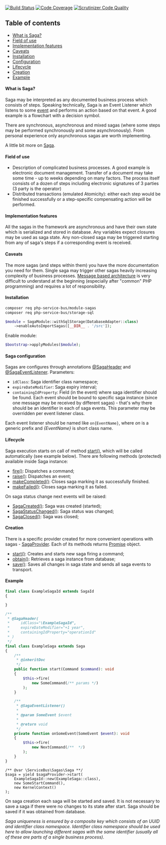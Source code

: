 [![Build Status](https://travis-ci.org/php-service-bus/module-sagas.svg?branch=master)](https://travis-ci.org/php-service-bus/module-sagas)
[![Code Coverage](https://scrutinizer-ci.com/g/php-service-bus/module-sagas/badges/coverage.png?b=master)](https://scrutinizer-ci.com/g/php-service-bus/module-sagas/?branch=master)
[![Scrutinizer Code Quality](https://scrutinizer-ci.com/g/php-service-bus/module-sagas/badges/quality-score.png?b=master)](https://scrutinizer-ci.com/g/php-service-bus/module-sagas/?branch=master)

## Table of contents
* [What is Saga?](https://github.com/php-service-bus/module-sagas#what-is-saga)
* [Field of use](https://github.com/php-service-bus/module-sagas#field-of-use)
* [Implementation features](https://github.com/php-service-bus/module-sagas#implementation-features)
* [Caveats](https://github.com/php-service-bus/module-sagas#caveats)
* [Installation](https://github.com/php-service-bus/module-sagas#installation)
* [Configuration](https://github.com/php-service-bus/module-sagas#saga-configuration)
* [Lifecycle](https://github.com/php-service-bus/module-sagas#lifecycle)
* [Creation](https://github.com/php-service-bus/module-sagas#creation)
* [Example](https://github.com/php-service-bus/module-sagas#example)

#### What is Saga?
Saga may be interpreted as any documented business process which consists of steps. Speaking technically, Saga is an Event Listener which listens to some [event](https://github.com/php-service-bus/common/blob/master/src/Messages/Event.php) and performs an action based on that event. A good example is a flowchart with a decision symbol.

There are synchronous, asynchronous and mixed sagas (where some steps may be performed synchronously and some asynchronously). From personal experience only asynchronous sagas are worth implementing.

A little bit more on [Saga](https://microservices.io/patterns/data/saga.html).

#### Field of use
* Description of complicated business processes. A good example is electronic document management. Transfer of a document may take some time - up to weeks depending on many factors. The process itself consists of a dozen of steps including electronic signatures of 3 parties (3 party is the operator)
* Distributed transactions (emulated Atomicity): either each step would be finished successfully or a step-specific compensating action will be performed.

#### Implementation features
All the sagas in the framework are asynchronous and have their own state which is serialized and stored in database. Any variables expect closures may be used as saga state.
Any non-closed saga may be triggered starting from any of saga's steps if a corresponding event is received.

#### Caveats
The more sagas (and steps within them) you have the more documentation you need for them. Single saga may trigger other sagas heavily increasing complexity of business processes.
[Message based architecture](https://www.enterpriseintegrationpatterns.com/patterns/messaging/Messaging.html) is very difficult to understand at the beginning (especially after "common" PHP programming) and requires a lot of responsibility.

#### Installation
```bash
composer req php-service-bus/module-sagas
composer req php-service-bus/storage-sql
```

```php
$module = SagaModule::withSqlStorage(DatabaseAdapter::class)
    ->enableAutoImportSagas([__DIR__ . '/src']);
```
Enable module:
```php
$bootstrap->applyModules($module);
```

#### Saga configuration
Sagas are configures through annotations [@SagaHeader](https://github.com/php-service-bus/sagas/blob/master/src/Configuration/Annotations/SagaHeader.php) and [@SagaEventListener](https://github.com/php-service-bus/sagas/blob/master/src/Configuration/Annotations/SagaEventListener.php).
Parameters:
 - ```idClass```: Saga identifier class namespace;
 - ```expireDateModifier```: Saga expiry interval;
 - ```containingIdProperty```: Field (in the event) where saga identifier should be found.
 Each event should be bound to specific saga instance (since one message may be received by different sagas) - that's why there should be an identifier in each of saga events. This parameter may be overridden per event listener class.

 Each event listener should be named like ```on{EventName}```, where *on* is a generic prefix and *{EventName}* is short class name.

 #### Lifecycle
 Saga execution starts on call of method [start()](https://github.com/php-service-bus/sagas/blob/master/src/Saga.php#L137), which will be called automatically (see example below). There are following methods (protected) available inside Saga instance:
- [fire()](https://github.com/php-service-bus/sagas/blob/master/src/Saga.php#L205): Dispatches a command;
- [raise()](https://github.com/php-service-bus/sagas/blob/master/src/Saga.php#L188): Dispatches an event;
- [makeCompleted()](https://github.com/php-service-bus/sagas/blob/master/src/Saga.php#L223): Closes saga marking it as successfully finished.
- [makeFailed()](https://github.com/php-service-bus/sagas/blob/master/src/Saga.php#L242): Closes saga marking it as failed.

On saga status change next events will be raised:
- [SagaCreated()](https://github.com/php-service-bus/sagas/blob/master/src/Contract/SagaCreated.php): Saga was created (started);
- [SagaStatusChanged()](https://github.com/php-service-bus/sagas/blob/master/src/Contract/SagaStatusChanged.php): Saga status was changed;
- [SagaClosed()](https://github.com/php-service-bus/sagas/blob/master/src/Contract/SagaClosed.php): Saga was closed;

#### Creation
There is a specific provider created for more convenient operations with sagas - [SagaProvider](https://github.com/php-service-bus/module-sagas/blob/master/src/SagasProvider.php). Each of its methods returns [Promise](https://github.com/amphp/amp/blob/master/lib/Promise.php) object.
- [start()](https://github.com/php-service-bus/module-sagas/blob/master/src/SagasProvider.php#L73): Creates and starts new saga firing a command;
- [obtain()](https://github.com/php-service-bus/module-sagas/blob/master/src/SagasProvider.php#L115): Retrieves a saga instance from database;
- [save()](https://github.com/php-service-bus/module-sagas/blob/master/src/SagasProvider.php#L166): Saves all changes in saga state and sends all saga events to transport.

#### Example

```php
final class ExampleSagaId extends SagaId
{

}

/**
 * @SagaHeader(
 *     idClass="\ExampleSagaId",
 *     expireDateModifier="+1 year",
 *     containingIdProperty="operationId"
 * )
 */
final class ExampleSaga extends Saga
{
    /**
     * @inheritDoc
     */
    public function start(Command $command): void
    {
        $this->fire(
            new SomeCommand(/** params */)
        );
    }

    /**
     * @SagaEventListener()
     *
     * @param SomeEvent $event
     *
     * @return void
     */
    private function onSomeEvent(SomeEvent $event): void
    {
        $this->fire(
            new NextCommand(/**  */)
        );
    }
}
```

```
/** @var \ServiceBus\Sagas\Saga **/
$saga = yield $sagaProvider->start(
    ExampleSagaId::new(ExampleSaga::class),
    new SomeStartCommand(),
    new KernelContext()
);
```

On saga creation each saga will be started and saved. It is not necessary to save a saga if there were no changes to its state after start. Saga should be saved if it was obtained from database.

*Saga uniqueness is ensured by a composite key which consists of an UUID and identifier class namespace. Identifier class namespace should be used here to allow launching different sagas with the same identifier (usually all of these are parts of a single business process).*
